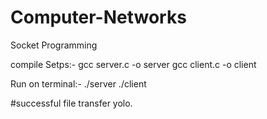 # Computer-Networks
Socket Programming

compile Setps:-
gcc server.c -o server
gcc client.c -o client


Run on terminal:-
./server
./client

#successful file transfer
yolo.
